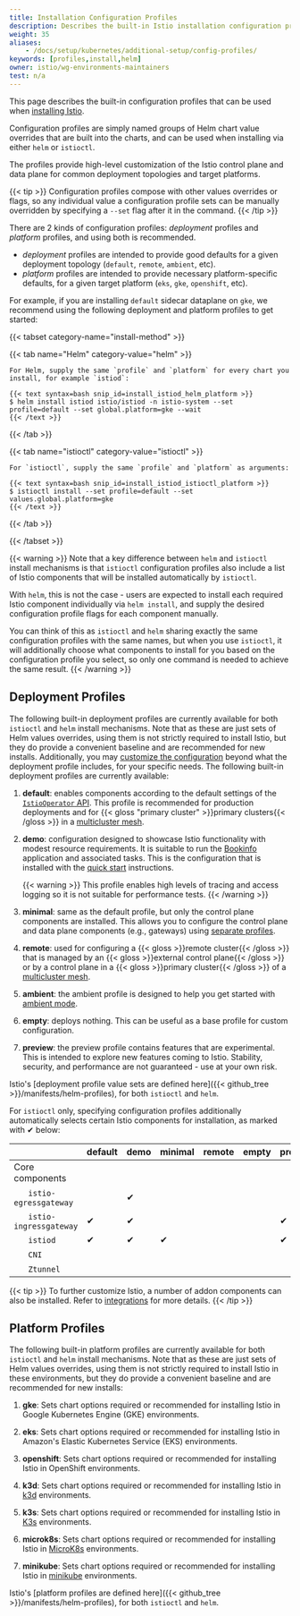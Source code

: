 ```yaml
---
title: Installation Configuration Profiles
description: Describes the built-in Istio installation configuration profiles.
weight: 35
aliases:
    - /docs/setup/kubernetes/additional-setup/config-profiles/
keywords: [profiles,install,helm]
owner: istio/wg-environments-maintainers
test: n/a
---
```


This page describes the built-in configuration profiles that can be used when
[installing Istio](/docs/setup/install).

Configuration profiles are simply named groups of Helm chart value overrides that are built into the charts,
and can be used when installing via either `helm` or `istioctl`.

The profiles provide high-level customization of the Istio control plane and data plane for common deployment topologies and target platforms.

{{< tip >}}
Configuration profiles compose with other values overrides or flags, so any individual value a configuration profile sets can be manually overridden by specifying a `--set` flag after it in the command.
{{< /tip >}}

There are 2 kinds of configuration profiles: _deployment_ profiles and _platform_ profiles, and using both is recommended.

- _deployment_ profiles are intended to provide good defaults for a given deployment topology (`default`, `remote`, `ambient`, etc).
- _platform_ profiles are intended to provide necessary platform-specific defaults, for a given target platform (`eks`, `gke`, `openshift`, etc).

For example, if you are installing `default` sidecar dataplane on `gke`, we recommend using the following deployment and platform profiles to get started:

{{< tabset category-name="install-method" >}}

{{< tab name="Helm" category-value="helm" >}}

    For Helm, supply the same `profile` and `platform` for every chart you install, for example `istiod`:

    {{< text syntax=bash snip_id=install_istiod_helm_platform >}}
    $ helm install istiod istio/istiod -n istio-system --set profile=default --set global.platform=gke --wait
    {{< /text >}}

{{< /tab >}}

{{< tab name="istioctl" category-value="istioctl" >}}

    For `istioctl`, supply the same `profile` and `platform` as arguments:

    {{< text syntax=bash snip_id=install_istiod_istioctl_platform >}}
    $ istioctl install --set profile=default --set values.global.platform=gke
    {{< /text >}}

{{< /tab >}}

{{< /tabset >}}

{{< warning >}}
Note that a key difference between `helm` and `istioctl` install mechanisms is that `istioctl` configuration profiles also include a list of Istio components that will be installed automatically by `istioctl`.

With `helm`, this is not the case - users are expected to install each required Istio component individually via `helm install`, and supply the desired configuration profile flags for each component manually.

You can think of this as `istioctl` and `helm` sharing exactly the same configuration profiles with the same names, but when you use `istioctl`, it will additionally choose what components to install for you based on the configuration profile you select, so only one command is needed to achieve the same result.
{{< /warning >}}

## Deployment Profiles

The following built-in deployment profiles are currently available for both `istioctl` and `helm` install mechanisms. Note that as these are just sets of Helm values overrides, using them is not strictly required to install Istio, but they do provide a convenient baseline and are recommended for new installs. Additionally, you may [customize the configuration](/docs/setup/additional-setup/customize-installation/)
beyond what the deployment profile includes, for your specific needs. The following built-in deployment profiles are currently available:

1. **default**: enables components according to the default settings of the
    [`IstioOperator` API](/docs/reference/config/istio.operator.v1alpha1/).
    This profile is recommended for production deployments and for
    {{< gloss "primary cluster" >}}primary clusters{{< /gloss >}} in a
    [multicluster mesh](/docs/ops/deployment/deployment-models/#multiple-clusters).

1. **demo**: configuration designed to showcase Istio functionality with modest resource requirements.
    It is suitable to run the [Bookinfo](/docs/examples/bookinfo/) application and associated tasks.
    This is the configuration that is installed with the [quick start](/docs/setup/getting-started/) instructions.

    {{< warning >}}
    This profile enables high levels of tracing and access logging so it is not suitable for performance tests.
    {{< /warning >}}

1. **minimal**: same as the default profile, but only the control plane components are installed.
    This allows you to configure the control plane and data plane components (e.g., gateways) using [separate profiles](/docs/setup/additional-setup/gateway/#deploying-a-gateway).

1. **remote**: used for configuring a {{< gloss >}}remote cluster{{< /gloss >}} that is managed by an
    {{< gloss >}}external control plane{{< /gloss >}} or by a control plane in a {{< gloss >}}primary cluster{{< /gloss >}}
    of a [multicluster mesh](/docs/ops/deployment/deployment-models/#multiple-clusters).

1. **ambient**: the ambient profile is designed to help you get started with [ambient mode](/docs/ambient).

1. **empty**: deploys nothing. This can be useful as a base profile for custom configuration.

1. **preview**: the preview profile contains features that are experimental. This is intended to explore new features
                coming to Istio. Stability, security, and performance are not guaranteed - use at your own risk.

Istio's [deployment profile value sets are defined here]({{< github_tree >}}/manifests/helm-profiles), for both `istioctl` and `helm`.

For `istioctl` only, specifying configuration profiles additionally automatically selects certain Istio components for installation, as marked with &#x2714; below:

|     | default | demo | minimal | remote | empty | preview | ambient |
| --- | --- | --- | --- | --- | --- | --- | --- |
| Core components | | | | | | | | |
| &nbsp;&nbsp;&nbsp;&nbsp;&nbsp;&nbsp;`istio-egressgateway` | | &#x2714; | | | | | | | |
| &nbsp;&nbsp;&nbsp;&nbsp;&nbsp;&nbsp;`istio-ingressgateway` | &#x2714; | &#x2714; | | | | &#x2714; | |
| &nbsp;&nbsp;&nbsp;&nbsp;&nbsp;&nbsp;`istiod` | &#x2714; | &#x2714; | &#x2714; | | | &#x2714; | &#x2714; |
| &nbsp;&nbsp;&nbsp;&nbsp;&nbsp;&nbsp;`CNI` | | | | | | | &#x2714; |
| &nbsp;&nbsp;&nbsp;&nbsp;&nbsp;&nbsp;`Ztunnel` | | | | | | | &#x2714; |

{{< tip >}}
To further customize Istio, a number of addon components can also be installed.
Refer to [integrations](/docs/ops/integrations) for more details.
{{< /tip >}}

## Platform Profiles

The following built-in platform profiles are currently available for both `istioctl` and `helm` install mechanisms. Note that as these are just sets of Helm values overrides, using them is not strictly required to install Istio in these environments, but they do provide a convenient baseline and are recommended for new installs:

1. **gke**: Sets chart options required or recommended for installing Istio in Google Kubernetes Engine (GKE) environments.

1. **eks**: Sets chart options required or recommended for installing Istio in Amazon's Elastic Kubernetes Service (EKS) environments.

1. **openshift**: Sets chart options required or recommended for installing Istio in OpenShift environments.

1. **k3d**: Sets chart options required or recommended for installing Istio in [k3d](https://k3d.io/) environments.

1. **k3s**: Sets chart options required or recommended for installing Istio in [K3s](https://k3s.io/) environments.

1. **microk8s**: Sets chart options required or recommended for installing Istio in [MicroK8s](https://microk8s.io/) environments.

1. **minikube**: Sets chart options required or recommended for installing Istio in [minikube](https://kubernetes.io/docs/tasks/tools/install-minikube/) environments.

Istio's [platform profiles are defined here]({{< github_tree >}}/manifests/helm-profiles), for both `istioctl` and `helm`.
